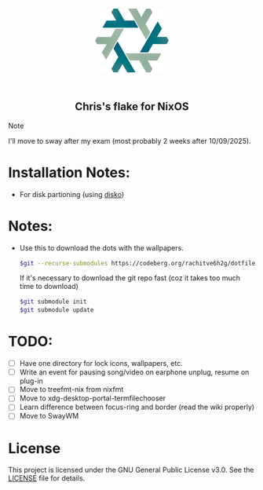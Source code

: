 <p align="center">
    <img src="./.github/assets/nixos-logo.png" width="150px"/>
    <h2 align="center"><br>Chris's flake for NixOS<br></h2>
</p>

>[!NOTE]
>I'll move to sway after my exam (most probably 2 weeks after 10/09/2025).


# Installation Notes:

- For disk partioning (using [disko](https://github.com/nix-community/disko))

# Notes:

- Use this to download the dots with the wallpapers.
    ```bash
    $git --recurse-submodules https://codeberg.org/rachitve6h2g/dotfiles.git
    ```

    If it's necessary to download the git repo fast (coz it takes too much time to download)
    ```bash
    $git submodule init
    $git submodule update
    ```


# TODO:
- [ ] Have one directory for lock icons, wallpapers, etc.
- [ ] Write an event for pausing song/video on earphone unplug, resume on plug-in
- [ ] Move to treefmt-nix from nixfmt
- [ ] Move to xdg-desktop-portal-termfilechooser
- [ ] Learn difference between focus-ring and border (read the wiki properly)
- [ ] Move to SwayWM

# License

This project is licensed under the GNU General Public License v3.0.
See the [LICENSE](./LICENSE) file for details.
